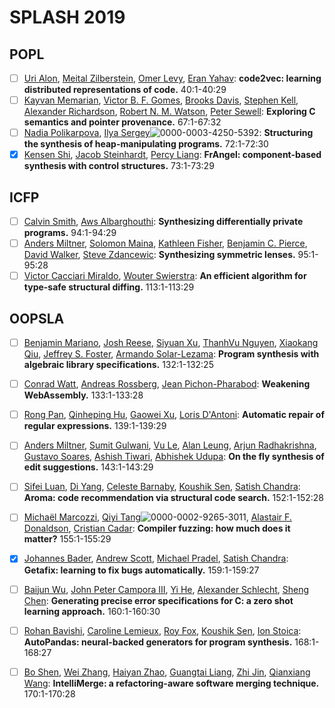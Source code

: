 # SPLASH 2019	

## POPL

- [ ] [Uri Alon](https://dblp.uni-trier.de/pid/40/2257-2.html), [Meital Zilberstein](https://dblp.uni-trier.de/pid/188/1478.html), [Omer Levy](https://dblp.uni-trier.de/pid/117/4866.html), [Eran Yahav](https://dblp.uni-trier.de/pid/54/5133.html):
  **code2vec: learning distributed representations of code.** 40:1-40:29
- [ ] [Kayvan Memarian](https://dblp.uni-trier.de/pid/28/10810.html), [Victor B. F. Gomes](https://dblp.uni-trier.de/pid/139/0605.html), [Brooks Davis](https://dblp.uni-trier.de/pid/57/429.html), [Stephen Kell](https://dblp.uni-trier.de/pid/04/480.html), [Alexander Richardson](https://dblp.uni-trier.de/pid/200/4453.html), [Robert N. M. Watson](https://dblp.uni-trier.de/pid/70/2118.html), [Peter Sewell](https://dblp.uni-trier.de/pid/74/185.html):
  **Exploring C semantics and pointer provenance.** 67:1-67:32
- [ ] [Nadia Polikarpova](https://dblp.uni-trier.de/pid/13/7489.html), [Ilya Sergey](https://dblp.uni-trier.de/pid/77/9770.html)![0000-0003-4250-5392](https://dblp.uni-trier.de/img/orcid-mark.12x12.png):
  **Structuring the synthesis of heap-manipulating programs.** 72:1-72:30
- [x] [Kensen Shi](https://dblp.uni-trier.de/pid/135/8307.html), [Jacob Steinhardt](https://dblp.uni-trier.de/pid/35/10625.html), [Percy Liang](https://dblp.uni-trier.de/pid/04/1701.html):
  **FrAngel: component-based synthesis with control structures.** 73:1-73:29

## ICFP

- [ ] [Calvin Smith](https://dblp.uni-trier.de/pid/172/7089.html), [Aws Albarghouthi](https://dblp.uni-trier.de/pid/90/8295.html):
  **Synthesizing differentially private programs.** 94:1-94:29
- [ ] [Anders Miltner](https://dblp.uni-trier.de/pid/207/7834.html), [Solomon Maina](https://dblp.uni-trier.de/pid/228/5392.html), [Kathleen Fisher](https://dblp.uni-trier.de/pid/83/5986.html), [Benjamin C. Pierce](https://dblp.uni-trier.de/pid/p/BenjaminCPierce.html), [David Walker](https://dblp.uni-trier.de/pid/53/5714.html), [Steve Zdancewic](https://dblp.uni-trier.de/pid/99/3437.html):
  **Synthesizing symmetric lenses.** 95:1-95:28
- [ ] [Victor Cacciari Miraldo](https://dblp.uni-trier.de/pid/184/2320.html), [Wouter Swierstra](https://dblp.uni-trier.de/pid/96/3469.html):
  **An efficient algorithm for type-safe structural diffing.** 113:1-113:29

## OOPSLA

- [ ] [Benjamin Mariano](https://dblp.uni-trier.de/pid/251/2041.html), [Josh Reese](https://dblp.uni-trier.de/pid/123/5775.html), [Siyuan Xu](https://dblp.uni-trier.de/pid/139/1330.html), [ThanhVu Nguyen](https://dblp.uni-trier.de/pid/19/7057.html), [Xiaokang Qiu](https://dblp.uni-trier.de/pid/43/2087.html), [Jeffrey S. Foster](https://dblp.uni-trier.de/pid/18/2050.html), [Armando Solar-Lezama](https://dblp.uni-trier.de/pid/95/6919.html):
  **Program synthesis with algebraic library specifications.** 132:1-132:25
- [ ] [Conrad Watt](https://dblp.uni-trier.de/pid/165/2801.html), [Andreas Rossberg](https://dblp.uni-trier.de/pid/90/3425.html), [Jean Pichon-Pharabod](https://dblp.uni-trier.de/pid/160/7730.html):
  **Weakening WebAssembly.** 133:1-133:28
- [ ] [Rong Pan](https://dblp.uni-trier.de/pid/94/1243.html), [Qinheping Hu](https://dblp.uni-trier.de/pid/201/4822.html), [Gaowei Xu](https://dblp.uni-trier.de/pid/149/5150.html), [Loris D'Antoni](https://dblp.uni-trier.de/pid/85/770.html):
  **Automatic repair of regular expressions.** 139:1-139:29
- [ ] [Anders Miltner](https://dblp.uni-trier.de/pid/207/7834.html), [Sumit Gulwani](https://dblp.uni-trier.de/pid/g/SumitGulwani.html), [Vu Le](https://dblp.uni-trier.de/pid/00/2651.html), [Alan Leung](https://dblp.uni-trier.de/pid/40/8026.html), [Arjun Radhakrishna](https://dblp.uni-trier.de/pid/88/8037.html), [Gustavo Soares](https://dblp.uni-trier.de/pid/66/9641.html), [Ashish Tiwari](https://dblp.uni-trier.de/pid/t/AshishTiwari.html), [Abhishek Udupa](https://dblp.uni-trier.de/pid/26/7125.html):
  **On the fly synthesis of edit suggestions.** 143:1-143:29
- [ ] [Sifei Luan](https://dblp.uni-trier.de/pid/220/7441.html), [Di Yang](https://dblp.uni-trier.de/pid/29/5427.html), [Celeste Barnaby](https://dblp.uni-trier.de/pid/251/2036.html), [Koushik Sen](https://dblp.uni-trier.de/pid/04/418.html), [Satish Chandra](https://dblp.uni-trier.de/pid/c/SatishChandra.html):
  **Aroma: code recommendation via structural code search.** 152:1-152:28
- [ ] [Michaël Marcozzi](https://dblp.uni-trier.de/pid/09/9883.html), [Qiyi Tang](https://dblp.uni-trier.de/pid/184/8455-1.html)![0000-0002-9265-3011](https://dblp.uni-trier.de/img/orcid-mark.12x12.png), [Alastair F. Donaldson](https://dblp.uni-trier.de/pid/11/5933.html), [Cristian Cadar](https://dblp.uni-trier.de/pid/86/4141.html):
  **Compiler fuzzing: how much does it matter?** 155:1-155:29

- [x] [Johannes Bader](https://dblp.uni-trier.de/pid/58/6398.html), [Andrew Scott](https://dblp.uni-trier.de/pid/s/AndrewScott.html), [Michael Pradel](https://dblp.uni-trier.de/pid/25/2188.html), [Satish Chandra](https://dblp.uni-trier.de/pid/c/SatishChandra.html):
  **Getafix: learning to fix bugs automatically.** 159:1-159:27
- [ ] [Baijun Wu](https://dblp.uni-trier.de/pid/72/8498.html), [John Peter Campora III](https://dblp.uni-trier.de/pid/207/6552.html), [Yi He](https://dblp.uni-trier.de/pid/65/425-7.html), [Alexander Schlecht](https://dblp.uni-trier.de/pid/251/2065.html), [Sheng Chen](https://dblp.uni-trier.de/pid/34/1910-8.html):
  **Generating precise error specifications for C: a zero shot learning approach.** 160:1-160:30
- [ ] [Rohan Bavishi](https://dblp.uni-trier.de/pid/187/9669.html), [Caroline Lemieux](https://dblp.uni-trier.de/pid/167/0227.html), [Roy Fox](https://dblp.uni-trier.de/pid/32/7007.html), [Koushik Sen](https://dblp.uni-trier.de/pid/04/418.html), [Ion Stoica](https://dblp.uni-trier.de/pid/s/IonStoica.html):
  **AutoPandas: neural-backed generators for program synthesis.** 168:1-168:27
- [ ] [Bo Shen](https://dblp.uni-trier.de/pid/s/BoShen.html), [Wei Zhang](https://dblp.uni-trier.de/pid/10/4661-4.html), [Haiyan Zhao](https://dblp.uni-trier.de/pid/23/2644.html), [Guangtai Liang](https://dblp.uni-trier.de/pid/10/8523.html), [Zhi Jin](https://dblp.uni-trier.de/pid/22/3510.html), [Qianxiang Wang](https://dblp.uni-trier.de/pid/47/3932.html):
  **IntelliMerge: a refactoring-aware software merging technique.** 170:1-170:28